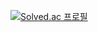 [![Solved.ac
프로필](http://mazassumnida.wtf/api/v2/generate_badge?boj=jkungjk117)](https://solved.ac/jkungjk117)
